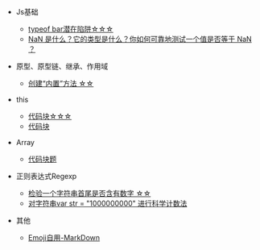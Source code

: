 * Js基础
  * [typeof bar潜在陷阱☆☆☆](basic.md)
  * [NaN 是什么？它的类型是什么？你如何可靠地测试一个值是否等于 NaN ？](js-nan.md)

* 原型、原型链、继承、作用域
  * [创建“内置”方法 ☆☆](js-1-1.md)

* this
  * [代码块☆☆☆](this-1.md)
  * [代码块](this-2.md)

* Array
  * [代码块题](array-1.md)

* 正则表达式Regexp
  * [检验一个字符串首尾是否含有数字 ☆☆](regexp/regexp-1.md)
  * [对字符串var str = "1000000000" 进行科学计数法](regexp/regexp-2.md)

* 其他
  * [Emoji自用-MarkDown](emoji.md)